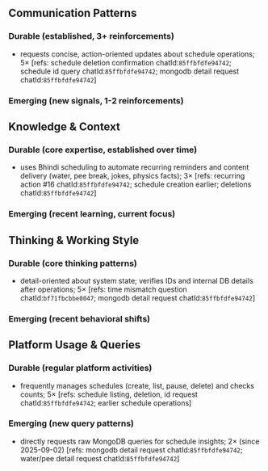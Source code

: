 ## Communication Patterns
### Durable (established, 3+ reinforcements)
- requests concise, action-oriented updates about schedule operations; 5× [refs: schedule deletion confirmation chatId:`85ffbfdfe94742`; schedule id query chatId:`85ffbfdfe94742`; mongodb detail request chatId:`85ffbfdfe94742`]

### Emerging (new signals, 1-2 reinforcements)

## Knowledge & Context
### Durable (core expertise, established over time)
- uses Bhindi scheduling to automate recurring reminders and content delivery (water, pee break, jokes, physics facts); 3× [refs: recurring action #16 chatId:`85ffbfdfe94742`; schedule creation earlier; deletions chatId:`85ffbfdfe94742`]

### Emerging (recent learning, current focus)

## Thinking & Working Style
### Durable (core thinking patterns)
- detail-oriented about system state; verifies IDs and internal DB details after operations; 5× [refs: time mismatch question chatId:`bf71fbcbbe0047`; mongodb detail request chatId:`85ffbfdfe94742`]

### Emerging (recent behavioral shifts)

## Platform Usage & Queries
### Durable (regular platform activities)
- frequently manages schedules (create, list, pause, delete) and checks counts; 5× [refs: schedule listing, deletion, id request chatId:`85ffbfdfe94742`; earlier schedule operations]

### Emerging (new query patterns)
- directly requests raw MongoDB queries for schedule insights; 2× (since 2025-09-02) [refs: mongodb detail request chatId:`85ffbfdfe94742`; water/pee detail request chatId:`85ffbfdfe94742`]
